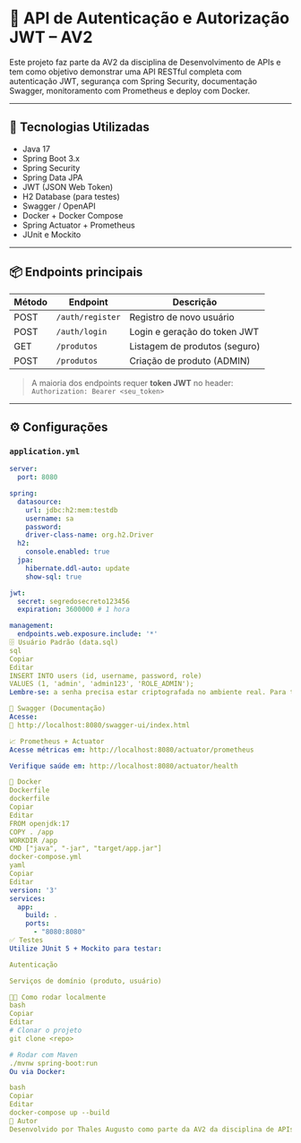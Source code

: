 # 🔐 API de Autenticação e Autorização JWT – AV2

Este projeto faz parte da AV2 da disciplina de Desenvolvimento de APIs e tem como objetivo demonstrar uma API RESTful completa com autenticação JWT, segurança com Spring Security, documentação Swagger, monitoramento com Prometheus e deploy com Docker.

---

## 🚀 Tecnologias Utilizadas

- Java 17
- Spring Boot 3.x
- Spring Security
- Spring Data JPA
- JWT (JSON Web Token)
- H2 Database (para testes)
- Swagger / OpenAPI
- Docker + Docker Compose
- Spring Actuator + Prometheus
- JUnit e Mockito

---

## 📦 Endpoints principais

| Método | Endpoint           | Descrição                      |
|--------|--------------------|-------------------------------|
| POST   | `/auth/register`   | Registro de novo usuário      |
| POST   | `/auth/login`      | Login e geração do token JWT  |
| GET    | `/produtos`        | Listagem de produtos (seguro) |
| POST   | `/produtos`        | Criação de produto (ADMIN)    |

> A maioria dos endpoints requer **token JWT** no header:  
`Authorization: Bearer <seu_token>`

---

## ⚙️ Configurações

### `application.yml`

```yaml
server:
  port: 8080

spring:
  datasource:
    url: jdbc:h2:mem:testdb
    username: sa
    password:
    driver-class-name: org.h2.Driver
  h2:
    console.enabled: true
  jpa:
    hibernate.ddl-auto: update
    show-sql: true

jwt:
  secret: segredosecreto123456
  expiration: 3600000 # 1 hora

management:
  endpoints.web.exposure.include: '*'
🗄️ Usuário Padrão (data.sql)
sql
Copiar
Editar
INSERT INTO users (id, username, password, role)
VALUES (1, 'admin', 'admin123', 'ROLE_ADMIN');
Lembre-se: a senha precisa estar criptografada no ambiente real. Para testes com H2, pode estar em texto plano se não estiver usando BCrypt.

📑 Swagger (Documentação)
Acesse:
🔗 http://localhost:8080/swagger-ui/index.html

📈 Prometheus + Actuator
Acesse métricas em: http://localhost:8080/actuator/prometheus

Verifique saúde em: http://localhost:8080/actuator/health

🐳 Docker
Dockerfile
dockerfile
Copiar
Editar
FROM openjdk:17
COPY . /app
WORKDIR /app
CMD ["java", "-jar", "target/app.jar"]
docker-compose.yml
yaml
Copiar
Editar
version: '3'
services:
  app:
    build: .
    ports:
      - "8080:8080"
✅ Testes
Utilize JUnit 5 + Mockito para testar:

Autenticação

Serviços de domínio (produto, usuário)

👨‍💻 Como rodar localmente
bash
Copiar
Editar
# Clonar o projeto
git clone <repo>

# Rodar com Maven
./mvnw spring-boot:run
Ou via Docker:

bash
Copiar
Editar
docker-compose up --build
🧠 Autor
Desenvolvido por Thales Augusto como parte da AV2 da disciplina de APIs.

